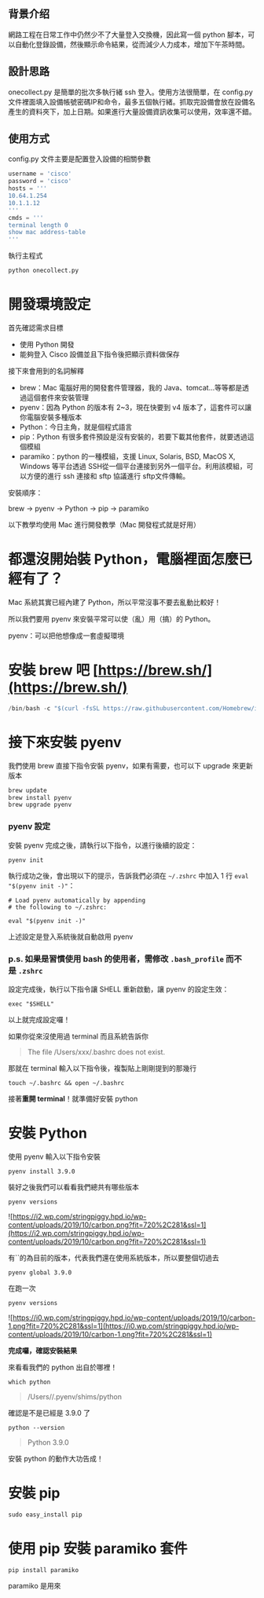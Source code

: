 ## 背景介绍
網路工程在日常工作中仍然少不了大量登入交換機，因此寫一個 python 腳本，可以自動化登錄設備，然後顯示命令結果，從而減少人力成本，增加下午茶時間。

## 設計思路
onecollect.py 是簡單的批次多執行緒 ssh 登入。使用方法很簡單，在 config.py 文件裡面填入設備帳號密碼IP和命令，最多五個執行緒。抓取完設備會放在設備名產生的資料夾下，加上日期。如果進行大量設備資訊收集可以使用，效率還不錯。 

## 使用方式
config.py 文件主要是配置登入設備的相關參數
``` python
username = 'cisco'
password = 'cisco'
hosts = '''
10.64.1.254
10.1.1.12
'''
cmds = '''
terminal length 0
show mac address-table
'''
```

執行主程式
``` python
python onecollect.py
```

# 開發環境設定
首先確認需求目標

- 使用 Python 開發
- 能夠登入 Cisco 設備並且下指令後把顯示資料做保存

接下來會用到的名詞解釋

- brew：Mac 電腦好用的開發套件管理器，我的 Java、tomcat...等等都是透過這個套件來安裝管理
- pyenv：因為 Python 的版本有 2~3，現在快要到 v4 版本了，這套件可以讓你電腦安裝多種版本
- Python：今日主角，就是個程式語言
- pip：Python 有很多套件預設是沒有安裝的，若要下載其他套件，就要透過這個模組
- paramiko：python 的一種模組，支援 Linux, Solaris, BSD, MacOS X, Windows 等平台透過 SSH從一個平台連接到另外一個平台。利用該模組，可以方便的進行 ssh 連接和 sftp 協議進行 sftp文件傳輸。

安裝順序：

brew → pyenv → Python → pip → paramiko

以下教學均使用 Mac 進行開發教學（Mac 開發程式就是好用）

# 都還沒開始裝 Python，電腦裡面怎麼已經有了？

Mac 系統其實已經內建了 Python，所以平常沒事不要去亂動比較好！

所以我們要用 pyenv 來安裝平常可以使（亂）用（搞）的 Python。

pyenv：可以把他想像成一套虛擬環境

# 安裝 brew 吧 [https://brew.sh/](https://brew.sh/)

```go
/bin/bash -c "$(curl -fsSL https://raw.githubusercontent.com/Homebrew/install/master/install.sh)"
```

# 接下來安裝 pyenv

我們使用 brew 直接下指令安裝 pyenv，如果有需要，也可以下 upgrade 來更新版本

```go
brew update
brew install pyenv
brew upgrade pyenv
```

### **pyenv 設定**

安裝 pyenv 完成之後，請執行以下指令，以進行後續的設定：

```
pyenv init
```

執行成功之後，會出現以下的提示，告訴我們必須在 `~/.zshrc` 中加入 1 行 `eval "$(pyenv init -)"`：

```
# Load pyenv automatically by appending
# the following to ~/.zshrc:

eval "$(pyenv init -)"
```

上述設定是登入系統後就自動啟用 pyenv 

### p.s. 如果是習慣使用 bash 的使用者，需修改 `.bash_profile` 而不是 `.zshrc`

設定完成後，執行以下指令讓 SHELL 重新啟動，讓 pyenv 的設定生效：

```
exec "$SHELL"
```

以上就完成設定囉！

如果你從來沒使用過 terminal 而且系統告訴你

> The file /Users/xxx/.bashrc does not exist.

那就在 terminal 輸入以下指令後，複製貼上剛剛提到的那幾行

```
touch ~/.bashrc && open ~/.bashrc
```

接著**重開 terminal**！就準備好安裝 python

# **安裝 Python**

使用 pyenv 輸入以下指令安裝

```
pyenv install 3.9.0
```

裝好之後我們可以看看我們總共有哪些版本

```
pyenv versions
```

![https://i2.wp.com/stringpiggy.hpd.io/wp-content/uploads/2019/10/carbon.png?fit=720%2C281&ssl=1](https://i2.wp.com/stringpiggy.hpd.io/wp-content/uploads/2019/10/carbon.png?fit=720%2C281&ssl=1)

有``的為目前的版本，代表我們還在使用系統版本，所以要整個切過去

```
pyenv global 3.9.0
```

在跑一次

```
pyenv versions
```

![https://i0.wp.com/stringpiggy.hpd.io/wp-content/uploads/2019/10/carbon-1.png?fit=720%2C281&ssl=1](https://i0.wp.com/stringpiggy.hpd.io/wp-content/uploads/2019/10/carbon-1.png?fit=720%2C281&ssl=1)

**完成囉，確認安裝結果**

來看看我們的 python 出自於哪裡！

```
which python
```

> /Users/<user-name>/.pyenv/shims/python

確認是不是已經是 3.9.0 了

```
python --version
```

> Python 3.9.0

安裝 python 的動作大功告成！

# 安裝 pip

```go
sudo easy_install pip
```

# 使用 pip 安裝 paramiko 套件

```go
pip install paramiko
```

paramiko 是用來



